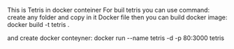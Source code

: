 
This is Tetris in docker conteiner
For buil tetris you can use command:
create any folder and copy in it Docker file
then you can build docker image:
docker build -t tetris .

and create docker conteyner:
docker run --name tetris -d -p 80:3000 tetris


